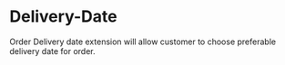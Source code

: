 # Delivery-Date
Order Delivery date extension will allow customer to choose preferable delivery date for order.
